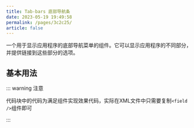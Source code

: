 ```yaml
---
title: Tab-bars 底部导航条
date: 2023-05-19 19:49:58
permalink: /pages/3c2c25/
article: false
---
```

一个用于显示应用程序的底部导航菜单的组件。它可以显示应用程序的不同部分，并提供链接到这些部分的选项。

## 基本用法

::: warning 注意

代码块中的代码为满足组件实现效果代码，实际在XML文件中只需要复制`<field />`组件即可

:::